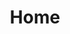 ---
title: Home
sections:
    -
        template: richTextSection
        text: "## All your projects in one place\n\nEver wonder why you have to run a completely separate CMS for every single project? We did too, and that's why HashBrown exists today. This is the new central brain for your extended project structure.\n\n![fba287ac5db41d6fcc2274943978864d89f2d194](/media/hashbrown_rocks/live/fba287ac5db41d6fcc2274943978864d89f2d194)"
meta:
    id: 91f1ec2b984f291377c2dc488be2ebbefb46dd9a
    parentId: ""
    language: en
permalink: /
layout: sectionPage
---